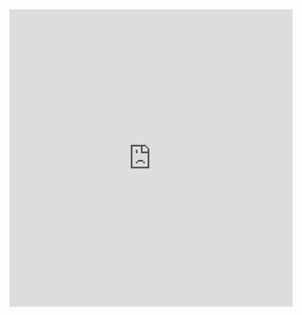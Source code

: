 <div style="display: flex; justify-content: center;">
<iframe width="940" height="529" src="https://www.youtube.com/embed/CUZCP8K-Qkw?si=MaLfHCyhAqu2YSBA" title="YouTube video player" frameborder="0" allow="accelerometer; autoplay; clipboard-write; encrypted-media; gyroscope; picture-in-picture; web-share" allowfullscreen></iframe>
</div>